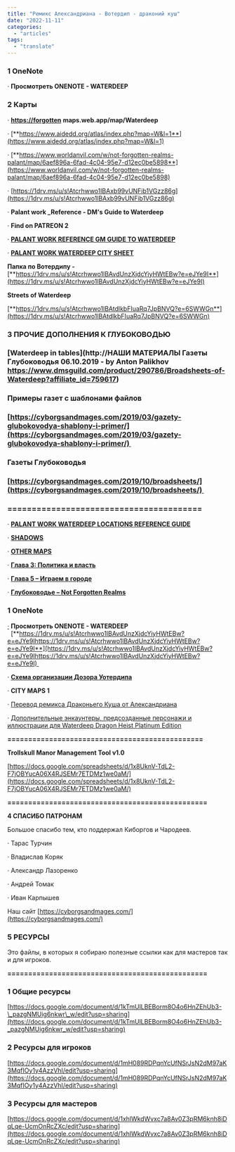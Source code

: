 ```yaml
---
title: "Ремикс Александриана - Вотердип - драконий куш"
date: "2022-11-11"
categories: 
  - "articles"
tags: 
  - "translate"
---
```


### 1 OneNote

· **Просмотреть ONENOTE - WATERDEEP**

### 2 Карты

· [**https://forgotten**](https://forgotten) **maps.web.app/map/Waterdeep**

· [**https://www.aidedd.org/atlas/index.php?map=W&l=1**](https://www.aidedd.org/atlas/index.php?map=W&l=1)

· [**https://www.worldanvil.com/w/not-forgotten-realms-palant/map/6aef896a-6fad-4c04-95e7-d12ec0be5898**](https://www.worldanvil.com/w/not-forgotten-realms-palant/map/6aef896a-6fad-4c04-95e7-d12ec0be5898)

· [https://1drv.ms/u/s!Atcrhwwo1lBAxb99vUNFib1VGzz86g](https://1drv.ms/u/s!Atcrhwwo1lBAxb99vUNFib1VGzz86g)

· **Palant work \_Reference - DM's Guide to Waterdeep**

· **Find on PATREON 2**

· [**PALANT WORK REFERENCE GM GUIDE TO WATERDEEP**](https://docs.google.com/document/d/1WvQoW5z6P-ELBaPF64INYgmoZNFAfxtih3y7LNPy8qQ/edit#heading=h.7liyhgfzrr3v)

· [**PALANT WORK WATERDEEP CITY SHEET**](https://docs.google.com/spreadsheets/d/1TiEAVk4RZxQs1PlCrVWdqpneMpRfR1N2fV2jBpzhtpM/)

**Папка по Вотердипу -** [**https://1drv.ms/u/s!Atcrhwwo1lBAvdUnzXjdcYiyHWtEBw?e=eJYe9I**](https://1drv.ms/u/s!Atcrhwwo1lBAvdUnzXjdcYiyHWtEBw?e=eJYe9I)

**Streets of Waterdeep**

[**https://1drv.ms/u/s!Atcrhwwo1lBAtdlkbFIuaRq7JpBNVQ?e=6SWWGn**](https://1drv.ms/u/s!Atcrhwwo1lBAtdlkbFIuaRq7JpBNVQ?e=6SWWGn)

### 3 ПРОЧИЕ ДОПОЛНЕНИЯ К ГЛУБОКОВОДЬЮ

### [Waterdeep in tables](http://НАШИ МАТЕРИАЛЫ Газеты Глубоководья 06.10.2019 - by Anton Palikhov https://www.dmsguild.com/product/290786/Broadsheets-of-Waterdeep?affiliate_id=759617) 

### Примеры газет с шаблонами файлов

### [https://cyborgsandmages.com/2019/03/gazety-glubokovodya-shablony-i-primer/](https://cyborgsandmages.com/2019/03/gazety-glubokovodya-shablony-i-primer/) 

### Газеты Глубоководья

### [https://cyborgsandmages.com/2019/10/broadsheets/](https://cyborgsandmages.com/2019/10/broadsheets/) 

### **\========================================**

· [**PALANT WORK WATERDEEP LOCATIONS REFERENCE GUIDE**](https://docs.google.com/spreadsheets/d/1hUcmIlW6XKvzR-8WQ1Jvtc0-_xhUrrugKF5_vUoeDNc/)

· [**SHADOWS**](https://1drv.ms/u/s!Atcrhwwo1lBAmpc-EDjuWt2iazwpxg?e=JdVOr7)

· [**OTHER MAPS**](https://1drv.ms/u/s!Atcrhwwo1lBA1MxfH354zW5_z3-bog?e=6fXs4V)

· [**Глава 3: Политика и власть**](https://cyborgsandmages.com/2020/06/%D0%B3%D0%BB%D0%B0%D0%B2%D0%B0-3-%D0%BF%D0%BE%D0%BB%D0%B8%D1%82%D0%B8%D0%BA%D0%B0-%D0%B8-%D0%B2%D0%BB%D0%B0%D1%81%D1%82%D1%8C/)

· [**Глава 5 – Играем в городе**](https://cyborgsandmages.com/2020/06/%D0%B3%D0%BB%D0%B0%D0%B2%D0%B0-5-%D0%B8%D0%B3%D1%80%D0%B0%D0%B5%D0%BC-%D0%B2-%D0%B3%D0%BE%D1%80%D0%BE%D0%B4%D0%B5/)

· [**Глубоководье – Not Forgotten Realms**](https://www.worldanvil.com/w/not-forgotten-realms-palant/a/D093D0BBD183D0B1D0BED0BAD0BED0B2D0BED0B4D18CD0B5-article)

### 1 OneNote

[·](https://1drv.ms/u/s!Atcrhwwo1lBAvdUnzXjdcYiyHWtEBw?e=eJYe9I) **Просмотреть ONENOTE - WATERDEEP**   [**https://1drv.ms/u/s!Atcrhwwo1lBAvdUnzXjdcYiyHWtEBw?e=eJYe9Ihttps://1drv.ms/u/s!Atcrhwwo1lBAvdUnzXjdcYiyHWtEBw?e=eJYe9I**](https://1drv.ms/u/s!Atcrhwwo1lBAvdUnzXjdcYiyHWtEBw?e=eJYe9Ihttps://1drv.ms/u/s!Atcrhwwo1lBAvdUnzXjdcYiyHWtEBw?e=eJYe9I) 

  

  

· [**Схема организации Дозора Уотердипа**](https://cyborgsandmages.com/2022/07/%d1%81%d1%85%d0%b5%d0%bc%d0%b0-%d0%be%d1%80%d0%b3%d0%b0%d0%bd%d0%b8%d0%b7%d0%b0%d1%86%d0%b8%d0%b8-%d0%b4%d0%be%d0%b7%d0%be%d1%80%d0%b0-%d1%83%d0%be%d1%82%d0%b5%d1%80%d0%b4%d0%b8%d0%bf%d0%b0/)

· **CITY MAPS 1**

· [Перевод ремикса Драконьего Куша от Александриана](https://cyborgsandmages.com/2022/05/%d0%9f%d0%b5%d1%80%d0%b5%d0%b2%d0%be%d0%b4-%d1%80%d0%b5%d0%bc%d0%b8%d0%ba%d1%81%d0%b0-%d0%94%d1%80%d0%b0%d0%ba%d0%be%d0%bd%d1%8c%d0%b5%d0%b3%d0%be-%d0%9a%d1%83%d1%88%d0%b0-%d0%be%d1%82-%d0%90%d0%bb/)

· [Дополнительные энкаунтеры, предсозданные персонажи и иллюстрации для Waterdeep Dragon Heist Platinum Edition](https://cyborgsandmages.com/2019/03/%d0%b4%d0%be%d0%bf%d0%be%d0%bb%d0%bd%d0%b8%d1%82%d0%b5%d0%bb%d1%8c%d0%bd%d1%8b%d0%b5-%d1%8d%d0%bd%d0%ba%d0%b0%d1%83%d0%bd%d1%82%d0%b5%d1%80%d1%8b-%d0%bf%d1%80%d0%b5%d0%b4%d1%81%d0%be%d0%b7%d0%b4/)

  

  

**\===============================================**

**Trollskull Manor Management Tool v1.0**

[https://docs.google.com/spreadsheets/d/1x8UknV-TdL2-F7jOBYucA06X4RJSEMr7ETDMz1we0aM/](https://docs.google.com/spreadsheets/d/1x8UknV-TdL2-F7jOBYucA06X4RJSEMr7ETDMz1we0aM/)

**\================================================**

**4 СПАСИБО ПАТРОНАМ**

Большое спасибо тем, кто поддержал Киборгов и Чародеев.

· Тарас Турчин

· Владислав Коряк

· Александр Лазоренко

· Андрей Томак

· Иван Карпышев

Наш сайт [https://cyborgsandmages.com/](https://cyborgsandmages.com/)

  

### 5 РЕСУРСЫ

Это файлы, в которых я собираю полезные ссылки как для мастеров так и для игроков.

**\================================================**

### 1 Общие ресурсы

[https://docs.google.com/document/d/1kTmUlLBEBorm8O4o6HnZEhUb3-\_pazgNMUig6nkwr\_w/edit?usp=sharing](https://docs.google.com/document/d/1kTmUlLBEBorm8O4o6HnZEhUb3-_pazgNMUig6nkwr_w/edit?usp=sharing)

### 2 Ресурсы для игроков

[https://docs.google.com/document/d/1mH089RDPqnYcUfNSrJsN2dM97aK3MqfIOy1y4AzzVhI/edit?usp=sharing](https://docs.google.com/document/d/1mH089RDPqnYcUfNSrJsN2dM97aK3MqfIOy1y4AzzVhI/edit?usp=sharing)

### 3 Ресурсы для мастеров

[https://docs.google.com/document/d/1xhlWkdWvxc7a8Av0Z3pRM6knh8iDqLqe-UcmOnRcZXc/edit?usp=sharing](https://docs.google.com/document/d/1xhlWkdWvxc7a8Av0Z3pRM6knh8iDqLqe-UcmOnRcZXc/edit?usp=sharing)
